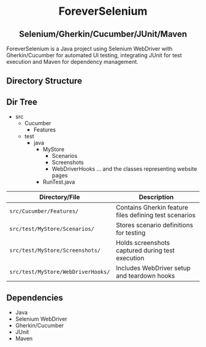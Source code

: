 <h1 align="center">ForeverSelenium</h1>
<h2 align="center">Selenium/Gherkin/Cucumber/JUnit/Maven</h2>

ForeverSelenium is a Java project using Selenium WebDriver with Gherkin/Cucumber for automated UI testing, integrating JUnit for test execution and Maven for dependency management.

## Directory Structure

## Dir Tree

  - src
    - Cucumber
      - Features
    - test
      - java
        - MyStore
          - Scenarios 
          - Screenshots
          - WebDriverHooks
          ... and the classes representing website pages
        - RunTest.java


| Directory/File | Description |
| ------ | ------ |
| `src/Cucumber/Features/` | Contains Gherkin feature files defining test scenarios |
| `src/test/MyStore/Scenarios/` | Stores scenario definitions for testing |
| `src/test/MyStore/Screenshots/` | Holds screenshots captured during test execution |
| `src/test/MyStore/WebDriverHooks/` | Includes WebDriver setup and teardown hooks |


## Dependencies

- Java
- Selenium WebDriver
- Gherkin/Cucumber
- JUnit
- Maven
